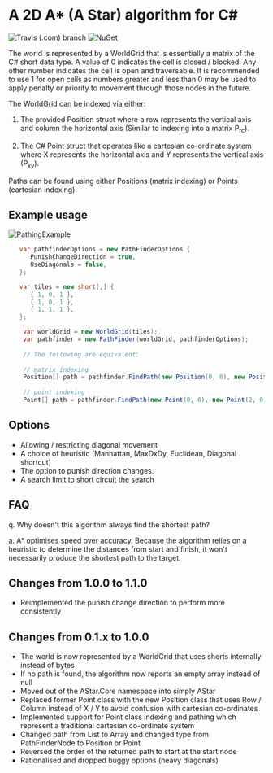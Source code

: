 A 2D A* (A Star) algorithm for C#
=====

![Travis (.com) branch](https://img.shields.io/travis/com/valantonini/AStar/master?style=for-the-badge)
[![NuGet](https://img.shields.io/nuget/v/AStarLite.svg?style=for-the-badge)](https://www.nuget.org/packages/AStarLite/)

The world is represented by a WorldGrid that is essentially a matrix of the C# short data type.
A value of 0 indicates the cell is closed / blocked. Any other number indicates the cell is open and traversable.
It is recommended to use 1 for open cells as numbers greater and less than 0 may be used to apply penalty or
priority to movement through those nodes in the future.

The WorldGrid can be indexed via either:

1) The provided Position struct where a row represents the vertical axis and column the horizontal axis 
   (Similar to indexing into a matrix P<sub>rc</sub>).
   
2) The C# Point struct that operates like a cartesian co-ordinate system where 
   X represents the horizontal axis and Y represents the vertical axis (P<sub>xy</sub>).

Paths can be found using either Positions (matrix indexing) or Points (cartesian indexing).

## Example usage
![PathingExample](Docs/PathingExample.png "Pathing Example")

```csharp
   var pathfinderOptions = new PathFinderOptions { 
      PunishChangeDirection = true,
      UseDiagonals = false, 
   };

   var tiles = new short[,] {
      { 1, 0, 1 },
      { 1, 0, 1 },
      { 1, 1, 1 },
   };

    var worldGrid = new WorldGrid(tiles);
    var pathfinder = new PathFinder(worldGrid, pathfinderOptions);
    
    // The following are equivalent:
    
    // matrix indexing
    Position[] path = pathfinder.FindPath(new Position(0, 0), new Position(0, 2));
    
    // point indexing
    Point[] path = pathfinder.FindPath(new Point(0, 0), new Point(2, 0));
```

## Options
 - Allowing / restricting diagonal movement
 - A choice of heuristic (Manhattan, MaxDxDy, Euclidean, Diagonal shortcut)
 - The option to punish direction changes.
 - A search limit to short circuit the search

## FAQ

q. Why doesn't this algorithm always find the shortest path?

a. A* optimises speed over accuracy. Because the algorithm relies on a 
heuristic to determine the distances from start and finish, it won't necessarily
produce the shortest path to the target.

## Changes from 1.0.0 to 1.1.0
- Reimplemented the punish change direction to perform more consistently

## Changes from 0.1.x to 1.0.0
- The world is now represented by a WorldGrid that uses shorts internally instead of bytes
- If no path is found, the algorithm now reports an empty array instead of null
- Moved out of the AStar.Core namespace into simply AStar
- Replaced former Point class with the new Position class that uses Row / Column instead of X / Y to avoid confusion with cartesian co-ordinates
- Implemented support for Point class indexing and pathing which represent a traditional cartesian co-ordinate system
- Changed path from List to Array and changed type from PathFinderNode to Position or Point
- Reversed the order of the returned path to start at the start node
- Rationalised and dropped buggy options (heavy diagonals)
